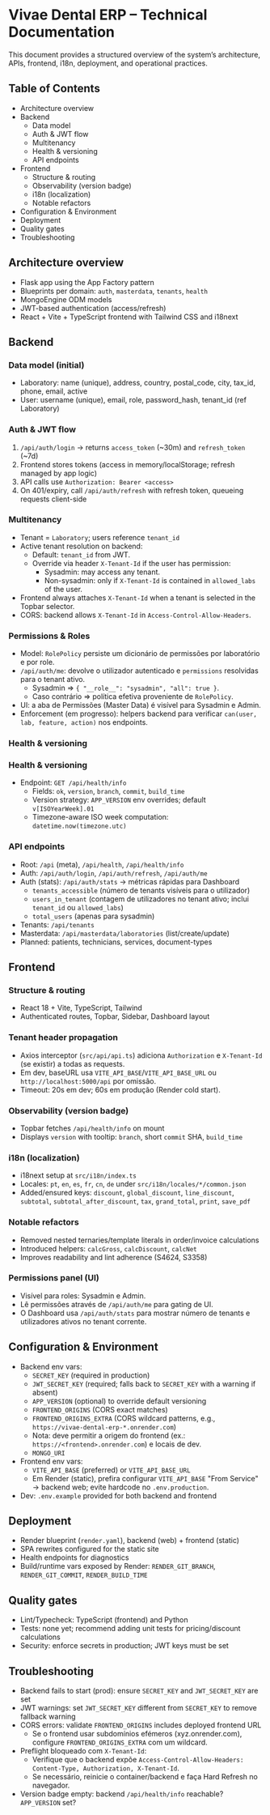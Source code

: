 # Vivae Dental ERP – Technical Documentation

This document provides a structured overview of the system’s architecture, APIs, frontend, i18n, deployment, and operational practices.

## Table of Contents
- Architecture overview
- Backend
	- Data model
	- Auth & JWT flow
	- Multitenancy
	- Health & versioning
	- API endpoints
- Frontend
	- Structure & routing
	- Observability (version badge)
	- i18n (localization)
	- Notable refactors
- Configuration & Environment
- Deployment
- Quality gates
- Troubleshooting

## Architecture overview
- Flask app using the App Factory pattern
- Blueprints per domain: `auth`, `masterdata`, `tenants`, `health`
- MongoEngine ODM models
- JWT-based authentication (access/refresh)
- React + Vite + TypeScript frontend with Tailwind CSS and i18next

## Backend

### Data model (initial)
- Laboratory: name (unique), address, country, postal_code, city, tax_id, phone, email, active
- User: username (unique), email, role, password_hash, tenant_id (ref Laboratory)

### Auth & JWT flow
1. `/api/auth/login` → returns `access_token` (~30m) and `refresh_token` (~7d)
2. Frontend stores tokens (access in memory/localStorage; refresh managed by app logic)
3. API calls use `Authorization: Bearer <access>`
4. On 401/expiry, call `/api/auth/refresh` with refresh token, queueing requests client-side

### Multitenancy
- Tenant = `Laboratory`; users reference `tenant_id`
- Active tenant resolution on backend:
	- Default: `tenant_id` from JWT.
	- Override via header `X-Tenant-Id` if the user has permission:
		- Sysadmin: may access any tenant.
		- Non-sysadmin: only if `X-Tenant-Id` is contained in `allowed_labs` of the user.
- Frontend always attaches `X-Tenant-Id` when a tenant is selected in the Topbar selector.
- CORS: backend allows `X-Tenant-Id` in `Access-Control-Allow-Headers`.

### Permissions & Roles
- Model: `RolePolicy` persiste um dicionário de permissões por laboratório e por role.
- `/api/auth/me`: devolve o utilizador autenticado e `permissions` resolvidas para o tenant ativo.
	- Sysadmin ⇒ `{ "__role__": "sysadmin", "all": true }`.
	- Caso contrário ⇒ política efetiva proveniente de `RolePolicy`.
- UI: a aba de Permissões (Master Data) é visível para Sysadmin e Admin.
- Enforcement (em progresso): helpers backend para verificar `can(user, lab, feature, action)` nos endpoints.

### Health & versioning

### Health & versioning
- Endpoint: `GET /api/health/info`
	- Fields: `ok`, `version`, `branch`, `commit`, `build_time`
	- Version strategy: `APP_VERSION` env overrides; default `v[ISOYearWeek].01`
	- Timezone-aware ISO week computation: `datetime.now(timezone.utc)`

### API endpoints
- Root: `/api` (meta), `/api/health`, `/api/health/info`
- Auth: `/api/auth/login`, `/api/auth/refresh`, `/api/auth/me`
- Auth (stats): `/api/auth/stats` → métricas rápidas para Dashboard
	- `tenants_accessible` (número de tenants visíveis para o utilizador)
	- `users_in_tenant` (contagem de utilizadores no tenant ativo; inclui `tenant_id` ou `allowed_labs`)
	- `total_users` (apenas para sysadmin)
- Tenants: `/api/tenants`
- Masterdata: `/api/masterdata/laboratories` (list/create/update)
- Planned: patients, technicians, services, document-types

## Frontend

### Structure & routing
- React 18 + Vite, TypeScript, Tailwind
- Authenticated routes, Topbar, Sidebar, Dashboard layout

### Tenant header propagation
- Axios interceptor (`src/api/api.ts`) adiciona `Authorization` e `X-Tenant-Id` (se existir) a todas as requests.
- Em dev, baseURL usa `VITE_API_BASE`/`VITE_API_BASE_URL` ou `http://localhost:5000/api` por omissão.
- Timeout: 20s em dev; 60s em produção (Render cold start).

### Observability (version badge)
- Topbar fetches `/api/health/info` on mount
- Displays `version` with tooltip: `branch`, short `commit` SHA, `build_time`

### i18n (localization)
- i18next setup at `src/i18n/index.ts`
- Locales: `pt`, `en`, `es`, `fr`, `cn`, `de` under `src/i18n/locales/*/common.json`
- Added/ensured keys: `discount`, `global_discount`, `line_discount`, `subtotal`, `subtotal_after_discount`, `tax`, `grand_total`, `print`, `save_pdf`

### Notable refactors
- Removed nested ternaries/template literals in order/invoice calculations
- Introduced helpers: `calcGross`, `calcDiscount`, `calcNet`
- Improves readability and lint adherence (S4624, S3358)

### Permissions panel (UI)
- Visível para roles: Sysadmin e Admin.
- Lê permissões através de `/api/auth/me` para gating de UI.
- O Dashboard usa `/api/auth/stats` para mostrar número de tenants e utilizadores ativos no tenant corrente.

## Configuration & Environment
- Backend env vars:
	- `SECRET_KEY` (required in production)
	- `JWT_SECRET_KEY` (required; falls back to `SECRET_KEY` with a warning if absent)
	- `APP_VERSION` (optional) to override default versioning
	- `FRONTEND_ORIGINS` (CORS exact matches)
	- `FRONTEND_ORIGINS_EXTRA` (CORS wildcard patterns, e.g., `https://vivae-dental-erp-*.onrender.com`)
	- Nota: deve permitir a origem do frontend (ex.: `https://<frontend>.onrender.com`) e locais de dev.
	- `MONGO_URI`
- Frontend env vars:
	- `VITE_API_BASE` (preferred) or `VITE_API_BASE_URL`
	- Em Render (static), prefira configurar `VITE_API_BASE` "From Service" → backend web; evite hardcode no `.env.production`.
- Dev: `.env.example` provided for both backend and frontend

## Deployment
- Render blueprint (`render.yaml`), backend (web) + frontend (static)
- SPA rewrites configured for the static site
- Health endpoints for diagnostics
- Build/runtime vars exposed by Render: `RENDER_GIT_BRANCH`, `RENDER_GIT_COMMIT`, `RENDER_BUILD_TIME`

## Quality gates
- Lint/Typecheck: TypeScript (frontend) and Python
- Tests: none yet; recommend adding unit tests for pricing/discount calculations
- Security: enforce secrets in production; JWT keys must be set

## Troubleshooting
- Backend fails to start (prod): ensure `SECRET_KEY` and `JWT_SECRET_KEY` are set
- JWT warnings: set `JWT_SECRET_KEY` different from `SECRET_KEY` to remove fallback warning
- CORS errors: validate `FRONTEND_ORIGINS` includes deployed frontend URL
	- Se o frontend usar subdomínios efémeros (xyz.onrender.com), configure `FRONTEND_ORIGINS_EXTRA` com um wildcard.
- Preflight bloqueado com `X-Tenant-Id`:
	- Verifique que o backend expõe `Access-Control-Allow-Headers: Content-Type, Authorization, X-Tenant-Id`.
	- Se necessário, reinicie o container/backend e faça Hard Refresh no navegador.
- Version badge empty: backend `/api/health/info` reachable? `APP_VERSION` set?
